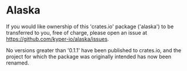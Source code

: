 # Alaska

If you would like ownership of this 'crates.io' package ('alaska') to be
transferred to you, free of charge, please open an issue at
https://github.com/kyper-io/alaska/issues.

No versions greater than '0.1.1' have been published to crates.io, and the
project for which the package was originally intended has now been renamed.